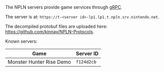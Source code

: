 The NPLN servers provide game services through [gRPC](https://grpc.io/).

The server is at: `https://t-<server id>-lp1.lp1.t.npln.srv.nintendo.net`.

The decompiled protobuf files are uploaded here: https://github.com/kinnay/NPLN-Protocols.

Known servers:

| Game | Server ID |
| --- | --- |
| Monster Hunter Rise Demo | `f124d2cb` |